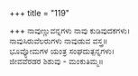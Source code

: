 +++
title = "119"

+++
ನಾವುಣ್ಣುವನ್ನಗಳು ನಾವು ಕುಡಿವುದಕಗಳು।  
ನಾವುಸಿರುವೆಲರುಗಳು ನಾವುಡುವ ವಸ್ತ್ರ॥  
ಭೂವ್ಯೋಮಗಳ ಯಂತ್ರ ಸಂಘದುತ್ಪನ್ನಗಳು।  
ಜೀವವೆರಡರ ಶಿಶುವು - ಮಂಕುತಿಮ್ಮ॥  
